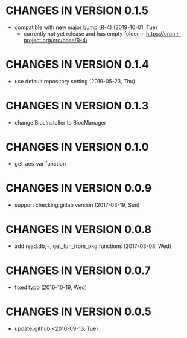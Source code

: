 # CHANGES IN VERSION 0.1.5

+ compatible with new major bump (R-4) (2019-10-01, Tue)
  - currently not yet release and has empty folder in <https://cran.r-project.org/src/base/R-4/>

# CHANGES IN VERSION 0.1.4
 
+ use default repository setting (2019-05-23, Thu)

# CHANGES IN VERSION 0.1.3
 
+ change BiocInstaller to BiocManager

# CHANGES IN VERSION 0.1.0
 
+ get_aes_var function

# CHANGES IN VERSION 0.0.9
 
+ support checking gitlab version (2017-03-19, Sun)

# CHANGES IN VERSION 0.0.8
 
+ add read.db,+, get_fun_from_pkg functions (2017-03-08, Wed)
 
# CHANGES IN VERSION 0.0.7
 
+ fixed typo (2016-10-19, Wed)

# CHANGES IN VERSION 0.0.5
 
+ update_github <2016-09-13, Tue)

